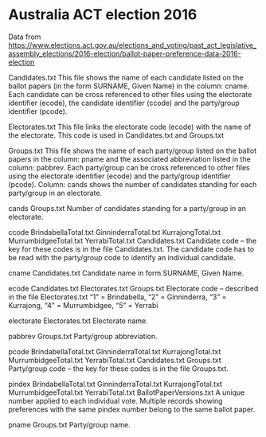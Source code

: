 # Australia ACT election 2016

Data from https://www.elections.act.gov.au/elections_and_voting/past_act_legislative_assembly_elections/2016-election/ballot-paper-preference-data-2016-election

Candidates.txt
This file shows the name of each candidate listed on the ballot papers (in the form SURNAME, Given Name) in the column: cname.
Each candidate can be cross referenced to other files using the electorate identifier (ecode), the candidate identifier (ccode) and the party/group identifier (pcode).

Electorates.txt
This file links the electorate code (ecode) with the name of the electorate. This code is used in Candidates.txt and Groups.txt

Groups.txt
This file shows the name of each party/group listed on the ballot papers in the column: pname and the associated abbreviation listed in the column: pabbrev. 
Each party/group can be cross referenced to other files using the electorate identifier (ecode) and the party/group identifier (pcode).
Column: cands shows the number of candidates standing for each party/group in an electorate.


cands
Groups.txt
Number of candidates standing for a party/group in an electorate.

ccode
BrindabellaTotal.txt GinninderraTotal.txt KurrajongTotal.txt MurrumbidgeeTotal.txt YerrabiTotal.txt
Candidates.txt
Candidate code – the key for these codes is in the file Candidates.txt. The candidate code has to be read with the party/group code to identify an individual candidate.

cname
Candidates.txt
Candidate name in form SURNAME, Given Name.

ecode
Candidates.txt Electorates.txt Groups.txt
Electorate code – described in the file Electorates.txt “1” = Brindabella, “2” = Ginninderra, “3” = Kurrajong, “4” = Murrumbidgee, “5” = Yerrabi

electorate
Electorates.txt
Electorate name.

pabbrev
Groups.txt
Party/group abbreviation.

pcode
BrindabellaTotal.txt GinninderraTotal.txt KurrajongTotal.txt MurrumbidgeeTotal.txt YerrabiTotal.txt
Candidates.txt Groups.txt
Party/group code – the key for these codes is in the file Groups.txt.

pindex
BrindabellaTotal.txt GinninderraTotal.txt KurrajongTotal.txt MurrumbidgeeTotal.txt YerrabiTotal.txt
BallotPaperVersions.txt
A unique number applied to each individual vote. Multiple records showing preferences with the same pindex number belong to the same ballot paper.

pname
Groups.txt
Party/group name.
